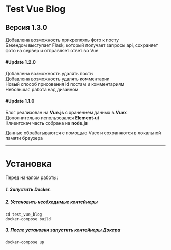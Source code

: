 # Test Vue Blog
## Версия 1.3.0

Добавлена возможность прикреплять фото к посту<br>
Бэкендом выступает Flask, который получает запросы api, сохраняет фото на сервер и отправляет ответ во Vue

#### #Update 1.2.0
Добавлена возможность удалять посты<br>
Добавлена возможность удалять комментарии<br>
Новый способ присовения id постам и комментариям<br>
Небольшая работа над дизайном

#### #Update 1.1.0
Блог реализован на <b>Vue.js</b> с хранением данных в <b>Vuex</b><br>
Дополнительно использовался <b>Element-ui</b><br>
Клиентскач часть собрана на <b>node.js</b><br>

Данные обрабатываются с помощью Vuex и сохраняются в локальной памяти браузера
<hr>

# Установка

Перед началом работы:
##### 1. Запустить Docker.

##### 2. Установить необходимые контейнеры
```
cd test_vue_blog
docker-compose build
```

##### 3. После установки запустить контейнеры Докера
```
docker-compose up
```

